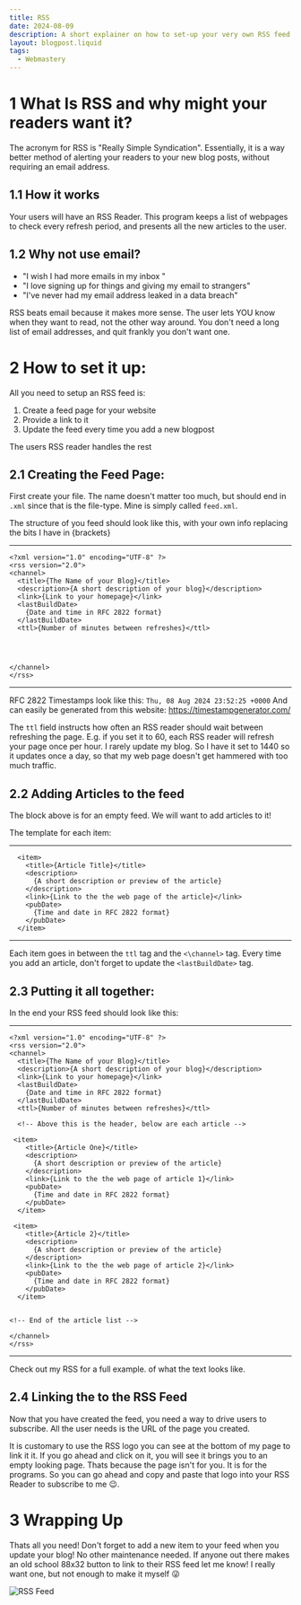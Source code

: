 ```yaml
---
title: RSS
date: 2024-08-09
description: A short explainer on how to set-up your very own RSS feed
layout: blogpost.liquid
tags:
  - Webmastery
---
```

# 1 What Is RSS and why might your readers want it?

The acronym for RSS is \"Really Simple Syndication\". Essentially, it is
a way better method of alerting your readers to your new blog posts,
without requiring an email address.

## 1.1 How it works

Your users will have an RSS Reader. This program keeps a list of
webpages to check every refresh period, and presents all the new
articles to the user.

## 1.2 Why not use email?

-   \"I wish I had more emails in my inbox \"
-   \"I love signing up for things and giving my email to strangers\"
-   \"I\'ve never had my email address leaked in a data breach\"

RSS beats email because it makes more sense. The user lets YOU know when
they want to read, not the other way around. You don\'t need a long list
of email addresses, and quit frankly you don\'t want one.

# 2 How to set it up:

All you need to setup an RSS feed is:

1.  Create a feed page for your website
2.  Provide a link to it
3.  Update the feed every time you add a new blogpost

The users RSS reader handles the rest

## 2.1 Creating the Feed Page:

First create your file. The name doesn\'t matter too much, but should
end in `.xml` since that is the file-type. Mine is simply called
`feed.xml`.

The structure of you feed should look like this, with your own info
replacing the bits I have in {brackets}

------------------------------------------------------------------------

``` {.sourceCode .xml}
<?xml version="1.0" encoding="UTF-8" ?>
<rss version="2.0">
<channel>
  <title>{The Name of your Blog}</title>
  <description>{A short description of your blog}</description>
  <link>{Link to your homepage}</link>
  <lastBuildDate>
    {Date and time in RFC 2822 format}
  </lastBuildDate>
  <ttl>{Number of minutes between refreshes}</ttl>




</channel>
</rss>
```

------------------------------------------------------------------------

RFC 2822 Timestamps look like this: `Thu, 08 Aug 2024 23:52:25 +0000`
And can easily be generated from this website:
https://timestampgenerator.com/

The `ttl` field instructs how often an RSS reader should wait between
refreshing the page. E.g. if you set it to 60, each RSS reader will
refresh your page once per hour. I rarely update my blog. So I have it
set to 1440 so it updates once a day, so that my web page doesn\'t get
hammered with too much traffic.

## 2.2 Adding Articles to the feed

The block above is for an empty feed. We will want to add articles to
it!

The template for each item:

------------------------------------------------------------------------

``` {.sourceCode .xml}
  <item>
    <title>{Article Title}</title>
    <description>
      {A short description or preview of the article}
    </description>
    <link>{Link to the the web page of the article}</link>
    <pubDate>
      {Time and date in RFC 2822 format}
    </pubDate>
  </item>
```

------------------------------------------------------------------------

Each item goes in between the `ttl` tag and the `<\channel>` tag. Every
time you add an article, don\'t forget to update the `<lastBuildDate>`
tag.

## 2.3 Putting it all together:

In the end your RSS feed should look like this:

------------------------------------------------------------------------

``` {.sourceCode .xml}
<?xml version="1.0" encoding="UTF-8" ?>
<rss version="2.0">
<channel>
  <title>{The Name of your Blog}</title>
  <description>{A short description of your blog}</description>
  <link>{Link to your homepage}</link>
  <lastBuildDate>
    {Date and time in RFC 2822 format}
  </lastBuildDate>
  <ttl>{Number of minutes between refreshes}</ttl>

  <!-- Above this is the header, below are each article -->

 <item>
    <title>{Article One}</title>
    <description>
      {A short description or preview of the article}
    </description>
    <link>{Link to the the web page of article 1}</link>
    <pubDate>
      {Time and date in RFC 2822 format}
    </pubDate>
  </item>

 <item>
    <title>{Article 2}</title>
    <description>
      {A short description or preview of the article}
    </description>
    <link>{Link to the the web page of article 2}</link>
    <pubDate>
      {Time and date in RFC 2822 format}
    </pubDate>
  </item>


<!-- End of the article list -->

</channel>
</rss>
```

------------------------------------------------------------------------

Check out my RSS for a full example. of what the text looks like.

## 2.4 Linking the to the RSS Feed

Now that you have created the feed, you need a way to drive users to
subscribe. All the user needs is the URL of the page you created.

It is customary to use the RSS logo you can see at the bottom of my page
to link it it. If you go ahead and click on it, you will see it brings
you to an empty looking page. Thats because the page isn\'t for you. It
is for the programs. So you can go ahead and copy and paste that logo
into your RSS Reader to subscribe to me 😉.

# 3 Wrapping Up

Thats all you need! Don\'t forget to add a new item to your feed when
you update your blog! No other maintenance needed. If anyone out there
makes an old school 88x32 button to link to their RSS feed let me know!
I really want one, but not enough to make it myself 😜


![RSS Feed](/Assets/RSS_Logo.png)
